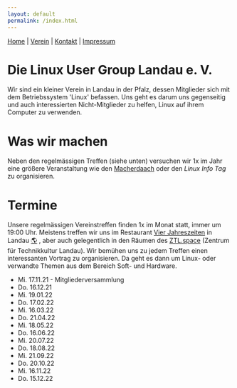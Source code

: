 ```yaml
---
layout: default
permalink: /index.html
---
```

[Home](/) | [Verein](verein.html) | [Kontakt](kontakt.html) | [Impressum](impressum.html)

# Die Linux User Group Landau e. V.
Wir sind ein kleiner Verein in Landau in der Pfalz, dessen Mitglieder sich mit dem Betriebssystem 'Linux' befassen. Uns geht es darum uns gegenseitig und auch interessierten Nicht-Mitglieder zu helfen, Linux auf ihrem Computer zu verwenden.

# Was wir machen
Neben den regelmässigen Treffen (siehe unten) versuchen wir 1x im Jahr eine größere Veranstaltung wie den [Macherdaach](https://macherdaa.ch) oder den *Linux Info Tag* zu organisieren.

# Termine
Unsere regelmässigen Vereinstreffen finden 1x im Monat statt, immer um 19:00 Uhr. Meistens treffen wir uns im Restaurant [Vier Jahreszeiten](http://www.vierjahreszeiten-landau.de/) in Landau [🌎](https://osm.org/go/0DP1YoLun?layers=N&m=) , aber auch gelegentlich in den Räumen des [ZTL.space](https://ztl.space) (Zentrum für Technikkultur Landau). Wir bemühen uns zu jedem Treffen einen interessanten Vortrag zu organisieren. Da geht es dann um Linux- oder verwandte Themen aus dem Bereich Soft- und Hardware. 
* Mi. 17.11.21 - Mitgliederversammlung
* Do. 16.12.21
* Mi. 19.01.22
* Do. 17.02.22
* Mi. 16.03.22
* Do. 21.04.22
* Mi. 18.05.22
* Do. 16.06.22
* Mi. 20.07.22
* Do. 18.08.22
* Mi. 21.09.22
* Do. 20.10.22
* Mi. 16.11.22
* Do. 15.12.22
